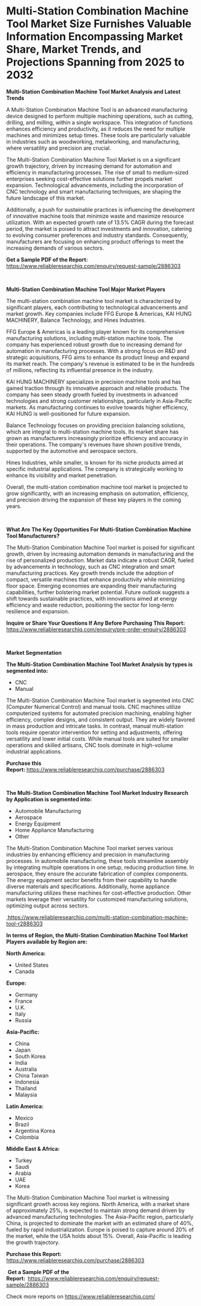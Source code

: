 <p><h1>Multi-Station Combination Machine Tool Market Size Furnishes Valuable Information Encompassing Market Share, Market Trends, and Projections Spanning from 2025 to 2032</h1></p><p><strong>Multi-Station Combination Machine Tool Market Analysis and Latest Trends</strong></p>
<p><p>A Multi-Station Combination Machine Tool is an advanced manufacturing device designed to perform multiple machining operations, such as cutting, drilling, and milling, within a single workspace. This integration of functions enhances efficiency and productivity, as it reduces the need for multiple machines and minimizes setup times. These tools are particularly valuable in industries such as woodworking, metalworking, and manufacturing, where versatility and precision are crucial.</p><p>The Multi-Station Combination Machine Tool Market is on a significant growth trajectory, driven by increasing demand for automation and efficiency in manufacturing processes. The rise of small to medium-sized enterprises seeking cost-effective solutions further propels market expansion. Technological advancements, including the incorporation of CNC technology and smart manufacturing techniques, are shaping the future landscape of this market.</p><p>Additionally, a push for sustainable practices is influencing the development of innovative machine tools that minimize waste and maximize resource utilization. With an expected growth rate of 13.5% CAGR during the forecast period, the market is poised to attract investments and innovation, catering to evolving consumer preferences and industry standards. Consequently, manufacturers are focusing on enhancing product offerings to meet the increasing demands of various sectors.</p></p>
<p><strong>Get a Sample PDF of the Report:&nbsp;</strong> <a href="https://www.reliableresearchiq.com/enquiry/request-sample/2886303?utm_campaign=3193&utm_medium=2&utm_source=Github&utm_content=ia&utm_term=13032025&utm_id=multi-station-combination-machine-tool">https://www.reliableresearchiq.com/enquiry/request-sample/2886303</a></p>
<p>&nbsp;</p>
<p><strong>Multi-Station Combination Machine Tool Major Market Players</strong></p>
<p><p>The multi-station combination machine tool market is characterized by significant players, each contributing to technological advancements and market growth. Key companies include FFG Europe & Americas, KAI HUNG MACHINERY, Balance Technology, and Hines Industries.</p><p>FFG Europe & Americas is a leading player known for its comprehensive manufacturing solutions, including multi-station machine tools. The company has experienced robust growth due to increasing demand for automation in manufacturing processes. With a strong focus on R&D and strategic acquisitions, FFG aims to enhance its product lineup and expand its market reach. The company's revenue is estimated to be in the hundreds of millions, reflecting its influential presence in the industry.</p><p>KAI HUNG MACHINERY specializes in precision machine tools and has gained traction through its innovative approach and reliable products. The company has seen steady growth fueled by investments in advanced technologies and strong customer relationships, particularly in Asia-Pacific markets. As manufacturing continues to evolve towards higher efficiency, KAI HUNG is well-positioned for future expansion.</p><p>Balance Technology focuses on providing precision balancing solutions, which are integral to multi-station machine tools. Its market share has grown as manufacturers increasingly prioritize efficiency and accuracy in their operations. The company's revenues have shown positive trends, supported by the automotive and aerospace sectors.</p><p>Hines Industries, while smaller, is known for its niche products aimed at specific industrial applications. The company is strategically working to enhance its visibility and market penetration.</p><p>Overall, the multi-station combination machine tool market is projected to grow significantly, with an increasing emphasis on automation, efficiency, and precision driving the expansion of these key players in the coming years.</p></p>
<p>&nbsp;</p>
<p><strong>What Are The Key Opportunities For Multi-Station Combination Machine Tool Manufacturers?</strong></p>
<p><p>The Multi-Station Combination Machine Tool market is poised for significant growth, driven by increasing automation demands in manufacturing and the rise of personalized production. Market data indicate a robust CAGR, fueled by advancements in technology, such as CNC integration and smart manufacturing practices. Key growth trends include the adoption of compact, versatile machines that enhance productivity while minimizing floor space. Emerging economies are expanding their manufacturing capabilities, further bolstering market potential. Future outlook suggests a shift towards sustainable practices, with innovations aimed at energy efficiency and waste reduction, positioning the sector for long-term resilience and expansion.</p></p>
<p><strong>Inquire or Share Your Questions If Any Before Purchasing This Report:</strong> <a href="https://www.reliableresearchiq.com/enquiry/pre-order-enquiry/2886303?utm_campaign=3193&utm_medium=2&utm_source=Github&utm_content=ia&utm_term=13032025&utm_id=multi-station-combination-machine-tool">https://www.reliableresearchiq.com/enquiry/pre-order-enquiry/2886303</a></p>
<p>&nbsp;</p>
<p><strong>Market Segmentation</strong></p>
<p><strong>The Multi-Station Combination Machine Tool Market Analysis by types is segmented into:</strong></p>
<p><ul><li>CNC</li><li>Manual</li></ul></p>
<p><p>The Multi-Station Combination Machine Tool market is segmented into CNC (Computer Numerical Control) and manual tools. CNC machines utilize computerized systems for automated precision machining, enabling higher efficiency, complex designs, and consistent output. They are widely favored in mass production and intricate tasks. In contrast, manual multi-station tools require operator intervention for setting and adjustments, offering versatility and lower initial costs. While manual tools are suited for smaller operations and skilled artisans, CNC tools dominate in high-volume industrial applications.</p></p>
<p><strong>Purchase this Report:&nbsp;</strong><a href="https://www.reliableresearchiq.com/purchase/2886303?utm_campaign=3193&utm_medium=2&utm_source=Github&utm_content=ia&utm_term=13032025&utm_id=multi-station-combination-machine-tool">https://www.reliableresearchiq.com/purchase/2886303</a></p>
<p>&nbsp;</p>
<p><strong>The Multi-Station Combination Machine Tool Market Industry Research by Application is segmented into:</strong></p>
<p><ul><li>Automobile Manufacturing</li><li>Aerospace</li><li>Energy Equipment</li><li>Home Appliance Manufacturing</li><li>Other</li></ul></p>
<p><p>The Multi-Station Combination Machine Tool market serves various industries by enhancing efficiency and precision in manufacturing processes. In automobile manufacturing, these tools streamline assembly by integrating multiple operations in one setup, reducing production time. In aerospace, they ensure the accurate fabrication of complex components. The energy equipment sector benefits from their capability to handle diverse materials and specifications. Additionally, home appliance manufacturing utilizes these machines for cost-effective production. Other markets leverage their versatility for customized manufacturing solutions, optimizing output across sectors.</p></p>
<p><a href="https://www.reliableresearchiq.com/multi-station-combination-machine-tool-r2886303?utm_campaign=3193&utm_medium=2&utm_source=Github&utm_content=ia&utm_term=13032025&utm_id=multi-station-combination-machine-tool">&nbsp;https://www.reliableresearchiq.com/multi-station-combination-machine-tool-r2886303</a></p>
<p><strong>In terms of Region, the Multi-Station Combination Machine Tool Market Players available by Region are:</strong></p>
<p>
    <p> <strong> North America: </strong>
        <ul>
            <li>United States</li>
            <li>Canada</li>
        </ul>
        </p> 
    <p> <strong> Europe: </strong>
        <ul>
            <li>Germany</li>
            <li>France</li>
            <li>U.K.</li>
            <li>Italy</li>
            <li>Russia</li>
        </ul>
        </p> 
    <p> <strong> Asia-Pacific: </strong>
        <ul>
            <li>China</li>
            <li>Japan</li>
            <li>South Korea</li>
            <li>India</li>
            <li>Australia</li>
            <li>China Taiwan</li>
            <li>Indonesia</li>
            <li>Thailand</li>
            <li>Malaysia</li>
        </ul>
        </p> 
    <p> <strong> Latin America: </strong>
        <ul>
            <li>Mexico</li>
            <li>Brazil</li>
            <li>Argentina Korea</li>
            <li>Colombia</li>
        </ul>
        </p> 
    <p> <strong> Middle East & Africa: </strong>
        <ul>
            <li>Turkey</li>
            <li>Saudi</li>
            <li>Arabia</li>
            <li>UAE</li>
            <li>Korea</li>
        </ul>
    </p>
    </p>
<p><p>The Multi-Station Combination Machine Tool market is witnessing significant growth across key regions. North America, with a market share of approximately 25%, is expected to maintain strong demand driven by advanced manufacturing technologies. The Asia-Pacific region, particularly China, is projected to dominate the market with an estimated share of 40%, fueled by rapid industrialization. Europe is poised to capture around 20% of the market, while the USA holds about 15%. Overall, Asia-Pacific is leading the growth trajectory.</p></p>
<p><strong>Purchase this Report: </strong><a href="https://www.reliableresearchiq.com/purchase/2886303?utm_campaign=3193&utm_medium=2&utm_source=Github&utm_content=ia&utm_term=13032025&utm_id=multi-station-combination-machine-tool">https://www.reliableresearchiq.com/purchase/2886303</a></p>
<p>&nbsp;<strong>Get a Sample PDF of the Report:&nbsp;&nbsp;</strong><a href="https://www.reliableresearchiq.com/enquiry/request-sample/2886303?utm_campaign=3193&utm_medium=2&utm_source=Github&utm_content=ia&utm_term=13032025&utm_id=multi-station-combination-machine-tool">https://www.reliableresearchiq.com/enquiry/request-sample/2886303</a></p>
<p><strong></strong></p>
<p>Check more reports on <a href="https://www.reliableresearchiq.com/?utm_campaign=3193&utm_medium=2&utm_source=Github&utm_content=ia&utm_term=13032025&utm_id=multi-station-combination-machine-tool">https://www.reliableresearchiq.com/</a></p>